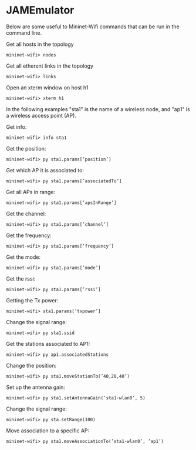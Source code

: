 # JAMEmulator

Below are some useful to Mininet-Wifi commands that can be run in the command line. 

Get all hosts in the topology

    mininet-wifi> nodes

Get all etherent links in the topology

    mininet-wifi> links

Open an xterm window on host h1

    mininet-wifi> xterm h1


In the following examples "sta1" is the name of a wireless node, and "ap1" is a wireless access point (AP).    

Get info: 

    mininet-wifi> info sta1

Get the position: 

    mininet-wifi> py sta1.params[’position’]

Get which AP it is associated to: 

    mininet-wifi> py sta1.params[’associatedTo’]

Get all APs in range: 

    mininet-wifi> py sta1.params[’apsInRange’]

Get the channel: 

    mininet-wifi> py sta1.params[’channel’]

Get the frequency: 

    mininet-wifi> py sta1.params[’frequency’]

Get the mode: 

    mininet-wifi> py sta1.params[’mode’]

Get the rssi: 

    mininet-wifi> py sta1.params[’rssi’]

Getting the Tx power: 

    mininet-wifi> sta1.params[’txpower’]

Change the signal range: 

    mininet-wifi> py sta1.ssid

Get the stations associated to AP1:

    mininet-wifi> py ap1.associatedStations

Change the position:
    
    mininet-wifi> py sta1.moveStationTo(’40,20,40’)
    
Set up the antenna gain: 

    mininet-wifi> py sta1.setAntennaGain(’sta1-wlan0’, 5)
    
Change the signal range:

    mininet-wifi> py sta.setRange(100)
    
Move association to a specific AP:

    mininet-wifi> py sta1.moveAssociationTo(’sta1-wlan0’, ’ap1’)
